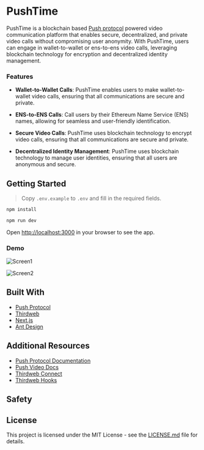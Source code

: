 # PushTime

PushTime is a blockchain based [Push protocol](https://push.org) powered video communication platform that enables secure, decentralized, and private video calls without compromising user anonymity. With PushTime, users can engage in wallet-to-wallet or ens-to-ens video calls, leveraging blockchain technology for encryption and decentralized identity management.

### Features

- **Wallet-to-Wallet Calls**: PushTime enables users to make wallet-to-wallet video calls, ensuring that all communications are secure and private.

- **ENS-to-ENS Calls**: Call users by their Ethereum Name Service (ENS) names, allowing for seamless and user-friendly identification.

- **Secure Video Calls**: PushTime uses blockchain technology to encrypt video calls, ensuring that all communications are secure and private.

- **Decentralized Identity Management**: PushTime uses blockchain technology to manage user identities, ensuring that all users are anonymous and secure.

## Getting Started

> Copy `.env.example` to `.env` and fill in the required fields.

```bash
npm install

npm run dev
```

Open [http://localhost:3000](http://localhost:3000) in your browser to see the app.

### Demo

![Screen1](https://github.com/Salmandabbakuti/push-time/assets/29351207/486a08ef-6506-4a5e-a901-10e8648294b9)

![Screen2](https://github.com/Salmandabbakuti/push-time/assets/29351207/992e6792-8087-4a1c-a609-cd9276c4b100)

## Built With

- [Push Protocol](https://push.org)
- [Thirdweb](https://thirdweb.com/)
- [Next.js](https://nextjs.org/)
- [Ant Design](https://ant.design/)

## Additional Resources

- [Push Protocol Documentation](https://push.org/docs)
- [Push Video Docs](https://push.org/docs/video/)
- [Thirdweb Connect](https://portal.thirdweb.com/react/v4)
- [Thirdweb Hooks](https://portal.thirdweb.com/references/react/v4/hooks)

## Safety

## License

This project is licensed under the MIT License - see the [LICENSE.md](LICENSE.md) file for details.

```

```

